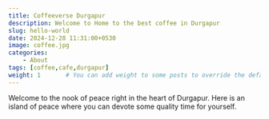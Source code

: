 ```yaml
---
title: Coffeeverse Durgapur
description: Welcome to Home to the best coffee in Durgapur
slug: hello-world
date: 2024-12-28 11:31:00+0530
image: coffee.jpg
categories:
    - About
tags: [coffee,cafe,durgapur]
weight: 1       # You can add weight to some posts to override the default sorting (date descending)
---
```

Welcome to the nook of peace right in the heart of Durgapur.
Here is an island of peace where you can devote some quality time for yourself.
